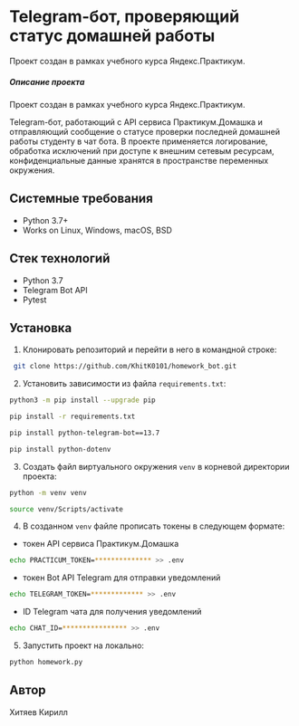 # Telegram-бот, проверяющий статус домашней работы

Проект создан в рамках учебного курса Яндекс.Практикум.

##### Описание проекта

Проект создан в рамках учебного курса Яндекс.Практикум.

Telegram-бот, работающий с API сервиса Практикум.Домашка и отправляющий сообщение о статусе проверки последней домашней работы студенту в чат бота.
В проекте применяется логирование, обработка исключений при доступе к внешним сетевым ресурсам, конфиденциальные данные хранятся в пространстве переменных окружения. 

## Системные требования

* Python 3.7+
* Works on Linux, Windows, macOS, BSD

## Стек технологий

* Python 3.7
* Telegram Bot API
* Pytest

## Установка

1. Клонировать репозиторий и перейти в него в командной строке:
 ```bash
  git clone https://github.com/KhitK0101/homework_bot.git
 ```
2. Установить зависимости из файла ```requirements.txt```:
```bash
python3 -m pip install --upgrade pip

pip install -r requirements.txt

pip install python-telegram-bot==13.7

pip install python-dotenv
```
3. Создать файл виртуального окружения ```venv``` в корневой директории проекта:
```bash
python -m venv venv

source venv/Scripts/activate
```
4. В созданном ```venv``` файле прописать токены в следующем формате:
* токен API сервиса Практикум.Домашка
```bash
echo PRACTICUM_TOKEN=************** >> .env
```
* токен Bot API Telegram для отправки уведомлений
```bash
echo TELEGRAM_TOKEN=************* >> .env
```
* ID Telegram чата для получения уведомлений
```bash
echo CHAT_ID=**************** >> .env
```
5. Запустить проект на локально:
```bash
python homework.py
```
## Автор 
Хитяев Кирилл 

